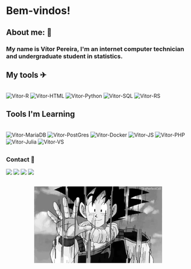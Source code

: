 # Bem-vindos!

## About me: 🤨

### My name is Vítor Pereira, I'm an internet computer technician and undergraduate student in statistics.

## My tools ✈
  
<div style="display: inline_block"><br>
  <img align="center" alt="Vitor-R" height="30" width="60" src="https://img.shields.io/badge/R-276DC3?style=for-the-badge&logo=r&logoColor=white">
  <img align="center" alt="Vitor-HTML" height="30" width="100" src="https://img.shields.io/badge/HTML5-E34F26?style=for-the-badge&logo=html5&logoColor=white">
  <img align="center" alt="Vitor-Python" height="30" width="100" src="https://img.shields.io/badge/Python-14354C?style=for-the-badge&logo=python&logoColor=white">
  <img align="center" alt="Vitor-SQL" height="30" width="100" src="https://img.shields.io/badge/MySQL-00000F?style=for-the-badge&logo=mysql&logoColor=white">
  <img align="center" alt="Vitor-RS" height="30" width="100" src="https://img.shields.io/badge/RStudio-blue?style=for-the-badge&logo=rstudio&logoColor=whit">
</div>

## Tools I'm Learning
 <div style="display: inline_block"><br>
  <img align="center" alt="Vitor-MariaDB" height="30" width="100" src="https://img.shields.io/badge/MariaDB-01529E?style=for-the-badge&logo=mariadb&logoColor=white">
  <img align="center" alt="Vitor-PostGres" height="30" width="100" src="https://img.shields.io/badge/PostgreSQL-316192?style=for-the-badge&logo=postgresql&logoColor=white">
  <img align="center" alt="Vitor-Docker" height="30" width="100" src="https://img.shields.io/badge/Docker-2496ED?style=for-the-badge&logo=docker&logoColor=white">
  <img align="center" alt="Vitor-JS" height="30" width="100" src="https://img.shields.io/badge/JavaScript-323330?style=for-the-badge&logo=javascript&logoColor=F7DF1E">
  <img align="center" alt="Vitor-PHP" height="30" width="100" src="https://img.shields.io/badge/PHP-777BB4?style=for-the-badge&logo=php&logoColor=white">
  <img align="center" alt="Vitor-Julia" height="30" width="100" src="https://img.shields.io/badge/-Julia-9558B2?style=for-the-badge&logo=julia&logoColor=white">
  <img align="center" alt="Vitor-VS" height="30" width="100" src="https://img.shields.io/badge/vscode-blue?style=for-the-badge&logo=visualstudiocode&logoColor=white">

</div> 
  
##
 

### Contact 💬
<div> 
 <a href = "https://twitter.com/VitorBSP"><img src="https://img.shields.io/badge/Twitter-1DA1F2?style=for-the-badge&logo=twitter&logoColor=white" target="_blank"></a>
 <a href = "mailto:vitorpereira3115@gmail.com"><img src="https://img.shields.io/badge/Gmail-D14836?style=for-the-badge&logo=gmail&logoColor=white" target="_blank"></a>
 <a href="https://br.linkedin.com/in/vitor-bernardo-silveira-pereira-0306961ab" target="_blank"><img src="https://img.shields.io/badge/-LinkedIn-%230077B5?style=for-the-badge&logo=linkedin&logoColor=white" target="_blank"></a> 
   <a href="https://www.instagram.com/soulvitorbsp/" target="_blank"><img src="https://img.shields.io/badge/-Instagram-%23E4405F?style=for-the-badge&logo=instagram&logoColor=white" target="_blank"></a>
</div>

##

  <h3>
  <p align="center"><img align="center" src="https://github.com/VitorBSP/ProjetosGraduacao/blob/main/monophy.gif" height="210px" width="350" /></p>
</h3>
  
  
